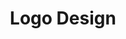 ---
layout: project
order: 8
title: Logo Design
excerpt: A selection of branding and logo design.
permalink: /logo-design/
project_image: projects/project-logo-design
hero_alt: logo design by dave mullen jnr
category: work
tags:
  - tag: Branding
  - tag: Graphic Design
description:
  - paragraph: A selection of logo designs, symbols, and lettering.
images:
  - image_path: logo-design/geometry-club-logo
    image_alt: Geometry Club Logo
    caption: <a class="link-caption" href="https://geometryclub.org/">Geometry Club</a>
  - image_path: logo-design/hoodiehut-logo
    image_alt: HoodieHut Logo
    caption: <a class="link-caption" href="https://www.hoodiehut.co.uk/">HoodieHut</a>
  - image_path: logo-design/social-sheffield-logo
    image_alt: Social Sheffield Logo
    caption: <a class="link-caption" href="http://www.socialsheffield.net/magazine/">Social Sheffield</a>
  - image_path: logo-design/in-still-motion-photography-logo
    image_alt: In Still Motion Photography Logo
    caption: <a class="link-caption" href="https://www.instillmotion.co/">In Still Motion Photography</a>
  - image_path: logo-design/alvarez-kings-logo-design
    image_alt: Alvarez Kings Logo
    caption: <a class="link-caption" href="https://www.alvarezkings.com/">Alvarez Kings</a>
  - image_path: logo-design/made-by-maria-logo
    image_alt: Made by Maria Logo
    caption: <a class="link-caption" href="https://instagram.com/allmadebymaria">Made by Maria</a>
  - image_path: logo-design/brooklyn-new-york-logo
    image_alt: Brooklyn Logo
    caption: Brooklyn, New York
  - image_path: logo-design/tame-impala-logo
    image_alt: Tame Impala Logo
    caption: Tame Impala
  - image_path: logo-design/torso-clothing-logo
    image_alt: Torso Clothing Logo
    caption: <a class="link-caption" href="https://torsoclothing.co.uk">Torso</a>
  - image_path: logo-design/peaks-collective-logo
    image_alt: Peaks Collective Logo
    caption: <a class="link-caption" href="https://peakscollective.co.uk">Peaks Collective</a>
  - image_path: logo-design/peeps-app-logo
    image_alt: Peeps App Logo
    caption: Peeps
  - image_path: logo-design/beach-fossils-logo
    image_alt: Beach Fossils Logo
    caption: Beach Fossils
  - image_path: logo-design/the-beaus-logo
    image_alt: The Beaus Logo
    caption: The Beaus
---